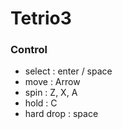 # Tetrio3
### Control
* select : enter / space
* move : Arrow
* spin : Z, X, A
* hold : C
* hard drop : space
